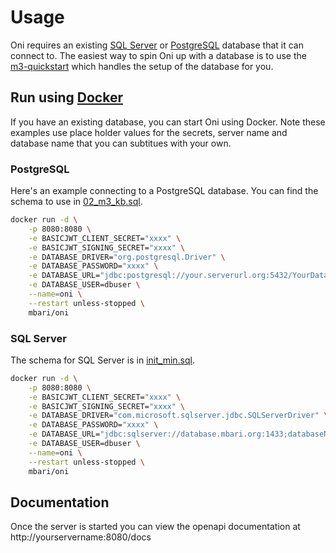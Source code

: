 # Usage

Oni requires an existing [SQL Server](https://www.microsoft.com/en-us/sql-server/sql-server-downloads) or [PostgreSQL](https://www.postgresql.org) database that it can connect to. The easiest way to spin Oni up with a database is to use the [m3-quickstart](https://github.com/mbari-org/m3-quickstart) which handles the setup of the database for you. 

## Run using [Docker](https://www.docker.com)

If you have an existing database, you can start Oni using Docker.  Note these examples use place holder values for the secrets, server name and database name that you can subtitues with your own.

### PostgreSQL

Here's an example connecting to a PostgreSQL database. You can find the schema to use in [02_m3_kb.sql](https://github.com/mbari-org/oni/blob/main/it-postgres/src/test/resources/sql/02_m3_kb.sql).

```sh
docker run -d \
    -p 8080:8080 \
    -e BASICJWT_CLIENT_SECRET="xxxx" \
    -e BASICJWT_SIGNING_SECRET="xxxx" \
    -e DATABASE_DRIVER="org.postgresql.Driver" \
    -e DATABASE_PASSWORD="xxxx" \
    -e DATABASE_URL="jdbc:postgresql://your.serverurl.org:5432/YourDatabaseName?sslmode=disable&stringType=unspecified" \
    -e DATABASE_USER=dbuser \
    --name=oni \
    --restart unless-stopped \
    mbari/oni
```

### SQL Server

The schema for SQL Server is in [init_min.sql](https://github.com/mbari-org/oni/blob/main/it-postgres/src/test/resources/sql/02_m3_kb.sql).

```sh
docker run -d \
    -p 8080:8080 \
    -e BASICJWT_CLIENT_SECRET="xxxx" \
    -e BASICJWT_SIGNING_SECRET="xxxx" \
    -e DATABASE_DRIVER="com.microsoft.sqlserver.jdbc.SQLServerDriver" \
    -e DATABASE_PASSWORD="xxxx" \
    -e DATABASE_URL="jdbc:sqlserver://database.mbari.org:1433;databaseName=YourDatabaseName" \
    -e DATABASE_USER=dbuser \
    --name=oni \
    --restart unless-stopped \
    mbari/oni
```

## Documentation

Once the server is started you can view the openapi documentation at http://yourservername:8080/docs